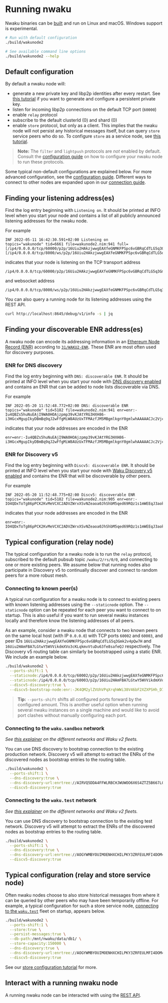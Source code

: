 # Running nwaku

Nwaku binaries can be [built](./build.md) and run on Linux and macOS.
Windows support is experimental.

```sh
# Run with default configuration
./build/wakunode2

# See available command line options
./build/wakunode2 --help
```

## Default configuration

By default a nwaku node will:
- generate a new private key and libp2p identities after every restart.
See [this tutorial](./configure-key.md) if you want to generate and configure a persistent private key.
- listen for incoming libp2p connections on the default TCP port (`60000`)
- enable `relay` protocol
- subscribe to the default clusterId (0) and shard (0)
- enable `store` protocol, but only as a client.
This implies that the nwaku node will not persist any historical messages itself,
but can query `store` service peers who do so.
To configure `store` as a service node,
see [this tutorial](./configure-store.md).

> **Note:** The `filter` and `lightpush` protocols are _not_ enabled by default.
Consult the [configuration guide](./configure.md) on how to configure your nwaku node to run these protocols.

Some typical non-default configurations are explained below.
For more advanced configuration, see the [configuration guide](./configure.md).
Different ways to connect to other nodes are expanded upon in our [connection guide](./connect.md).

## Finding your listening address(es)

Find the log entry beginning with `Listening on`.
It should be printed at INFO level when you start your node
and contains a list of all publicly announced listening addresses for the nwaku node.

For example

```
INF 2022-05-11 16:42:30.591+02:00 Listening on                               topics="wakunode" tid=6661 file=wakunode2.nim:941 full=[/ip4/0.0.0.0/tcp/60000/p2p/16Uiu2HAkzjwwgEAXfeGNMKFPSpc6vGBRqCdTLG5q3Gmk2v4pQw7H][/ip4/0.0.0.0/tcp/8000/ws/p2p/16Uiu2HAkzjwwgEAXfeGNMKFPSpc6vGBRqCdTLG5q3Gmk2v4pQw7H]
```

indicates that your node is listening on the TCP transport address

```
/ip4/0.0.0.0/tcp/60000/p2p/16Uiu2HAkzjwwgEAXfeGNMKFPSpc6vGBRqCdTLG5q3Gmk2v4pQw7H
```

and websocket address

```
/ip4/0.0.0.0/tcp/8000/ws/p2p/16Uiu2HAkzjwwgEAXfeGNMKFPSpc6vGBRqCdTLG5q3Gmk2v4pQw7H
```

You can also query a running node for its listening addresses
using the REST API.

```bash
curl http://localhost:8645/debug/v1/info -s | jq
```

## Finding your discoverable ENR address(es)

A nwaku node can encode its addressing information in an [Ethereum Node Record (ENR)](https://eips.ethereum.org/EIPS/eip-778) according to [`31/WAKU2-ENR`](https://rfc.vac.dev/spec/31/).
These ENR are most often used for discovery purposes.

### ENR for DNS discovery

Find the log entry beginning with `DNS: discoverable ENR`.
It should be printed at INFO level when you start your node with [DNS discovery enabled](./configure-dns-disc.md)
and contains an ENR that can be added to node lists discoverable via DNS.

For example

```
INF 2022-05-20 11:52:48.772+02:00 DNS: discoverable ENR                      topics="wakunode" tid=5182 file=wakunode2.nim:941 enr=enr:-Iu4QBZs5huNuEAjI9WA0HOAjzpmp39vKJAtYRG3HXH86-i3HGcxMgupIkyDBmBq9qJ2wFfgMiW8AUzUxTFMAzfJM5MBgmlkgnY0gmlwhAAAAACJc2VjcDI1NmsxoQN0EcrUbHrL_O_kNXDlBvcO1I4yZUdNk7VZI5GsXaWgvYN0Y3CC6mCFd2FrdTID
```

indicates that your node addresses are encoded in the ENR

```
enr=enr:-Iu4QBZs5huNuEAjI9WA0HOAjzpmp39vKJAtYRG3HXH86-i3HGcxMgupIkyDBmBq9qJ2wFfgMiW8AUzUxTFMAzfJM5MBgmlkgnY0gmlwhAAAAACJc2VjcDI1NmsxoQN0EcrUbHrL_O_kNXDlBvcO1I4yZUdNk7VZI5GsXaWgvYN0Y3CC6mCFd2FrdTID
```

### ENR for Discovery v5

Find the log entry beginning with `Discv5: discoverable ENR`.
It should be printed at INFO level when you start your node with [Waku Discovery v5 enabled](https://rfc.vac.dev/spec/33/)
and contains the ENR that will be discoverable by other peers.

For example

```
INF 2022-05-20 11:52:48.775+02:00 Discv5: discoverable ENR                   topics="wakunode" tid=5182 file=wakunode2.nim:905 enr=enr:-IO4QDxToTg86pPCK2KvMeVCXC2ADVZWrxXSvNZeaoa0JhShbM5qed69RQz1s1mWEEqJ3aoklo_7EU9iIBcPMVeKlCQBgmlkgnY0iXNlY3AyNTZrMaEDdBHK1Gx6y_zv5DVw5Qb3DtSOMmVHTZO1WSORrF2loL2DdWRwgiMohXdha3UyAw
```

indicates that your node addresses are encoded in the ENR

```
enr=enr:-IO4QDxToTg86pPCK2KvMeVCXC2ADVZWrxXSvNZeaoa0JhShbM5qed69RQz1s1mWEEqJ3aoklo_7EU9iIBcPMVeKlCQBgmlkgnY0iXNlY3AyNTZrMaEDdBHK1Gx6y_zv5DVw5Qb3DtSOMmVHTZO1WSORrF2loL2DdWRwgiMohXdha3UyAw
```

## Typical configuration (relay node)

The typical configuration for a nwaku node is to run the `relay` protocol,
subscribed to the default pubsub topic `/waku/2/rs/0/0`,
and connecting to one or more existing peers.
We assume below that running nodes also participate in Discovery v5
to continually discover and connect to random peers for a more robust mesh.

### Connecting to known peer(s)

A typical run configuration for a nwaku node is to connect to existing peers with known listening addresses using the `--staticnode` option.
The `--staticnode` option can be repeated for each peer you want to connect to on startup.
This is also useful if you want to run several nwaku instances locally
and therefore know the listening addresses of all peers.

As an example, consider a nwaku node that connects to two known peers
on the same local host (with IP `0.0.0.0`)
with TCP ports `60002` and `60003`,
and peer IDs `16Uiu2HAkzjwwgEAXfeGNMKFPSpc6vGBRqCdTLG5q3Gmk2v4pQw7H` and `16Uiu2HAmFBA7LGtwY5WVVikdmXVo3cKLqkmvVtuDu63fe8safeQJ` respectively.
The Discovery v5 routing table can similarly be bootstrapped using a static ENR.
We include an example below.

```sh
./build/wakunode2 \
  --ports-shift:1 \
  --staticnode:/ip4/0.0.0.0/tcp/60002/p2p/16Uiu2HAkzjwwgEAXfeGNMKFPSpc6vGBRqCdTLG5q3Gmk2v4pQw7H \
  --staticnode:/ip4/0.0.0.0/tcp/60003/p2p/16Uiu2HAmFBA7LGtwY5WVVikdmXVo3cKLqkmvVtuDu63fe8safeQJ \
  --discv5-discovery:true \
  --discv5-bootstrap-node:enr:-JK4QM2ylZVUhVPqXrqhWWi38V46bF2XZXPSHh_D7f2PmUHbIw-4DidCBnBnm-IbxtjXOFbdMMgpHUv4dYVH6TgnkucBgmlkgnY0gmowhCJ6_HaJc2VjcDI1NmsxoQM06FsT6EJ57mzR_wiLu2Bz1dER2nUFSCpaFzCccQtnhYN0Y3CCdl-DdWRwgiMohXdha3UyDw
```

> **Tip:** `--ports-shift` shifts all configured ports forward by the configured amount.
This is another useful option when running several nwaku instances on a single machine
and would like to avoid port clashes without manually configuring each port.

### Connecting to the `waku.sandbox` network

*See [this explainer](https://github.com/status-im/nwaku/blob/6ebe26ad0587d56a87a879d89b7328f67f048911/docs/contributors/waku-fleets.md) on the different networks and Waku v2 fleets.*

You can use DNS discovery to bootstrap connection to the existing production network.
Discovery v5 will attempt to extract the ENRs of the discovered nodes as bootstrap entries to the routing table.

```sh
./build/wakunode2 \
  --ports-shift:1 \
  --dns-discovery:true \
  --dns-discovery-url:enrtree://AIRVQ5DDA4FFWLRBCHJWUWOO6X6S4ZTZ5B667LQ6AJU6PEYDLRD5O@sandbox.waku.nodes.status.im \
  --discv5-discovery:true
```

### Connecting to the `waku.test` network

*See [this explainer](https://github.com/status-im/nwaku/blob/6ebe26ad0587d56a87a879d89b7328f67f048911/docs/contributors/waku-fleets.md) on the different networks and Waku v2 fleets.*

You can use DNS discovery to bootstrap connection to the existing test network.
Discovery v5 will attempt to extract the ENRs of the discovered nodes as bootstrap entries to the routing table.

```sh
./build/wakunode2 \
  --ports-shift:1 \
  --dns-discovery:true \
  --dns-discovery-url:enrtree://AOGYWMBYOUIMOENHXCHILPKY3ZRFEULMFI4DOM442QSZ73TT2A7VI@test.waku.nodes.status.im \
  --discv5-discovery:true
```

## Typical configuration (relay and store service node)

Often nwaku nodes choose to also store historical messages
from where it can be queried by other peers who may have been temporarily offline.
For example, a typical configuration for such a store service node,
[connecting to the `waku.test`](#connecting-to-the-wakutest-network) fleet on startup,
appears below.

```sh
./build/wakunode2 \
  --ports-shift:1 \
  --store:true \
  --persist-messages:true \
  --db-path:/mnt/nwaku/data/db1/ \
  --store-capacity:150000 \
  --dns-discovery:true \
  --dns-discovery-url:enrtree://AOGYWMBYOUIMOENHXCHILPKY3ZRFEULMFI4DOM442QSZ73TT2A7VI@test.waku.nodes.status.im \
  --discv5-discovery:true
```

See our [store configuration tutorial](./configure-store.md) for more.

## Interact with a running nwaku node

A running nwaku node can be interacted with using the [REST API](https://github.com/waku-org/nwaku/blob/master/docs/api/rest-api.md).
